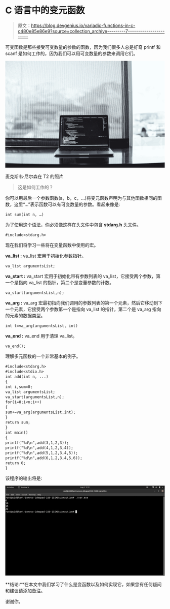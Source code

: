 # C 语言中的变元函数

> 原文：<https://blog.devgenius.io/variadic-functions-in-c-c480e85e86e9?source=collection_archive---------7----------------------->

可变函数是那些接受可变数量的参数的函数，因为我们很多人总是好奇 printf 和 scanf 是如何工作的，因为我们可以用可变数量的参数来调用它们。

![](img/020f7f4420da6d89e2cf23f7da26c679.png)

麦克斯韦·尼尔森在 T2 的照片

> 这是如何工作的？

你可以用最后一个参数函数(a，b，c，…)将变元函数声明为与其他函数相同的函数，这里“…”表示函数可以有可变数量的参数。看起来像是:

```
int sum(int n, …)
```

为了使用这个语法，你必须像这样在头文件中包含 **stdarg.h** 头文件。

```
#include<stdarg.h>
```

现在我们将学习一些将在变量函数中使用的宏。

**va_list :** va_list 宏用于初始化参数指针。

```
va_list argumentsList;
```

**va_start :** va_start 宏用于初始化带有参数列表的 va_list，它接受两个参数，第一个是指向 va_list 的指针，第二个是变量参数的计数。

```
va_start(argumentsList,n);
```

**va_arg :** va_arg 宏最初指向我们调用的参数列表的第一个元素，然后它移动到下一个元素，它接受两个参数第一个是指向 va_list 的指针，第二个是 va_arg 指向的元素的数据类型。

```
int t=va_arg(argumentsList, int)
```

**va_end :** va_end 用于清理 va_list。

```
va_end();
```

理解多元函数的一个非常基本的例子。

```
#include<stdarg.h>
#include<stdio.h>
int add(int n, ...)
{
int i,sum=0;
va_list argumentsList;
va_start(argumentsList,n);
for(i=0;i<n;i++)
{
sum+=va_arg(argumentsList,int);
}
return sum;
}
int main()
{
printf("%d\n",add(3,1,2,3));
printf("%d\n",add(4,1,2,3,4));
printf("%d\n",add(5,1,2,3,4,5));
printf("%d\n",add(6,1,2,3,4,5,6));
return 0;
}
```

该程序的输出将是:

![](img/7e5694065d0a5902aabad9295f95674f.png)

**结论:**在本文中我们学习了什么是变函数以及如何实现它，如果您有任何疑问和建议请添加备注。

谢谢你。